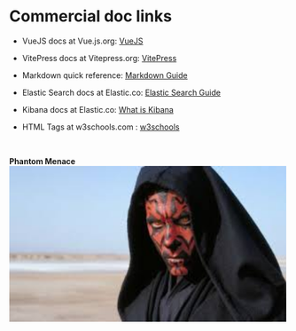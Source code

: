 # Commercial doc links

- VueJS docs at Vue\.js\.org: [VueJS](https://vuejs.org/guide/introduction.html/)

- VitePress docs at Vitepress\.org: [VitePress](https://vitepress.vuejs.org/)

- Markdown quick reference: [Markdown Guide](https://www.markdownguide.org/basic-syntax/)

- Elastic Search docs at Elastic\.co: [Elastic Search Guide](https://www.elastic.co/guide/index.html)

- Kibana docs at Elastic\.co: [What is Kibana](https://www.elastic.co/what-is/kibana)

- HTML Tags at w3schools\.com  : [w3schools](https://www.w3schools.com/tags/default.asp)


<br>

**Phantom Menace** 
<img src="../assets/phantomMenace1.jfif" alt="drawing" width="500"/>
